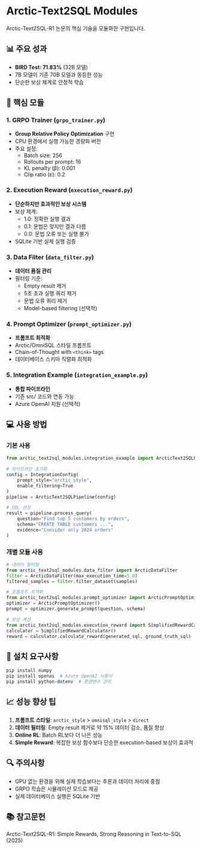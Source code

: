 # Arctic-Text2SQL Modules

Arctic-Text2SQL-R1 논문의 핵심 기술을 모듈화한 구현입니다.

## 📊 주요 성과
- **BIRD Test: 71.83%** (32B 모델)
- 7B 모델이 기존 70B 모델과 동등한 성능
- 단순한 보상 체계로 안정적 학습

## 🚀 핵심 모듈

### 1. GRPO Trainer (`grpo_trainer.py`)
- **Group Relative Policy Optimization** 구현
- CPU 환경에서 실행 가능한 경량화 버전
- 주요 설정:
  - Batch size: 256
  - Rollouts per prompt: 16
  - KL penalty (β): 0.001
  - Clip ratio (ε): 0.2

### 2. Execution Reward (`execution_reward.py`)
- **단순하지만 효과적인 보상 시스템**
- 보상 체계:
  - 1.0: 정확한 실행 결과
  - 0.1: 문법은 맞지만 결과 다름
  - 0.0: 문법 오류 또는 실행 불가
- SQLite 기반 실제 실행 검증

### 3. Data Filter (`data_filter.py`)
- **데이터 품질 관리**
- 필터링 기준:
  - Empty result 제거
  - 5초 초과 실행 쿼리 제거
  - 문법 오류 쿼리 제거
  - Model-based filtering (선택적)

### 4. Prompt Optimizer (`prompt_optimizer.py`)
- **프롬프트 최적화**
- Arctic/OmniSQL 스타일 프롬프트
- Chain-of-Thought with `<think>` tags
- 데이터베이스 스키마 직렬화 최적화

### 5. Integration Example (`integration_example.py`)
- **통합 파이프라인**
- 기존 src/ 코드와 연동 가능
- Azure OpenAI 지원 (선택적)

## 💻 사용 방법

### 기본 사용
```python
from arctic_text2sql_modules.integration_example import ArcticText2SQLPipeline, IntegrationConfig

# 파이프라인 초기화
config = IntegrationConfig(
    prompt_style="arctic_style",
    enable_filtering=True
)
pipeline = ArcticText2SQLPipeline(config)

# SQL 생성
result = pipeline.process_query(
    question="Find top 5 customers by orders",
    schema="CREATE TABLE customers ...",
    evidence="Consider only 2024 orders"
)
```

### 개별 모듈 사용
```python
# 데이터 필터링
from arctic_text2sql_modules.data_filter import ArcticDataFilter
filter = ArcticDataFilter(max_execution_time=5.0)
filtered_samples = filter.filter_dataset(samples)

# 프롬프트 최적화
from arctic_text2sql_modules.prompt_optimizer import ArcticPromptOptimizer
optimizer = ArcticPromptOptimizer()
prompt = optimizer.generate_prompt(question, schema)

# 보상 계산
from arctic_text2sql_modules.execution_reward import SimplifiedRewardCalculator
calculator = SimplifiedRewardCalculator()
reward = calculator.calculate_reward(generated_sql, ground_truth_sql)
```

## 🔧 설치 요구사항

```bash
pip install numpy
pip install openai  # Azure OpenAI 사용시
pip install python-dotenv  # 환경변수 관리
```

## 📈 성능 향상 팁

1. **프롬프트 스타일**: `arctic_style` > `omnisql_style` > `direct`
2. **데이터 필터링**: Empty result 제거로 약 15% 데이터 감소, 품질 향상
3. **Online RL**: Batch RL보다 더 나은 성능
4. **Simple Reward**: 복잡한 보상 함수보다 단순한 execution-based 보상이 효과적

## 🔍 주의사항

- GPU 없는 환경을 위해 실제 학습보다는 추론과 데이터 처리에 중점
- GRPO 학습은 시뮬레이션 모드로 제공
- 실제 데이터베이스 실행은 SQLite 기반

## 📚 참고문헌

Arctic-Text2SQL-R1: Simple Rewards, Strong Reasoning in Text-to-SQL (2025)